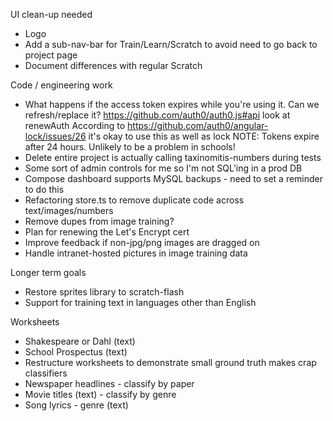 UI clean-up needed
* Logo
* Add a sub-nav-bar for Train/Learn/Scratch to avoid need to go back to project page
* Document differences with regular Scratch

Code / engineering work
* What happens if the access token expires while you're using it. Can we refresh/replace it?
   https://github.com/auth0/auth0.js#api look at renewAuth
   According to https://github.com/auth0/angular-lock/issues/26 it's okay to use this as well as lock
   NOTE: Tokens expire after 24 hours. Unlikely to be a problem in schools!
* Delete entire project is actually calling taxinomitis-numbers during tests
* Some sort of admin controls for me so I'm not SQL'ing in a prod DB
* Compose dashboard supports MySQL backups - need to set a reminder to do this
* Refactoring store.ts to remove duplicate code across text/images/numbers
* Remove dupes from image training?
* Plan for renewing the Let's Encrypt cert
* Improve feedback if non-jpg/png images are dragged on
* Handle intranet-hosted pictures in image training data

Longer term goals
* Restore sprites library to scratch-flash
* Support for training text in languages other than English

Worksheets
* Shakespeare or Dahl (text)
* School Prospectus (text)
* Restructure worksheets to demonstrate small ground truth makes crap classifiers
* Newspaper headlines - classify by paper
* Movie titles (text) - classify by genre
* Song lyrics - genre (text)
